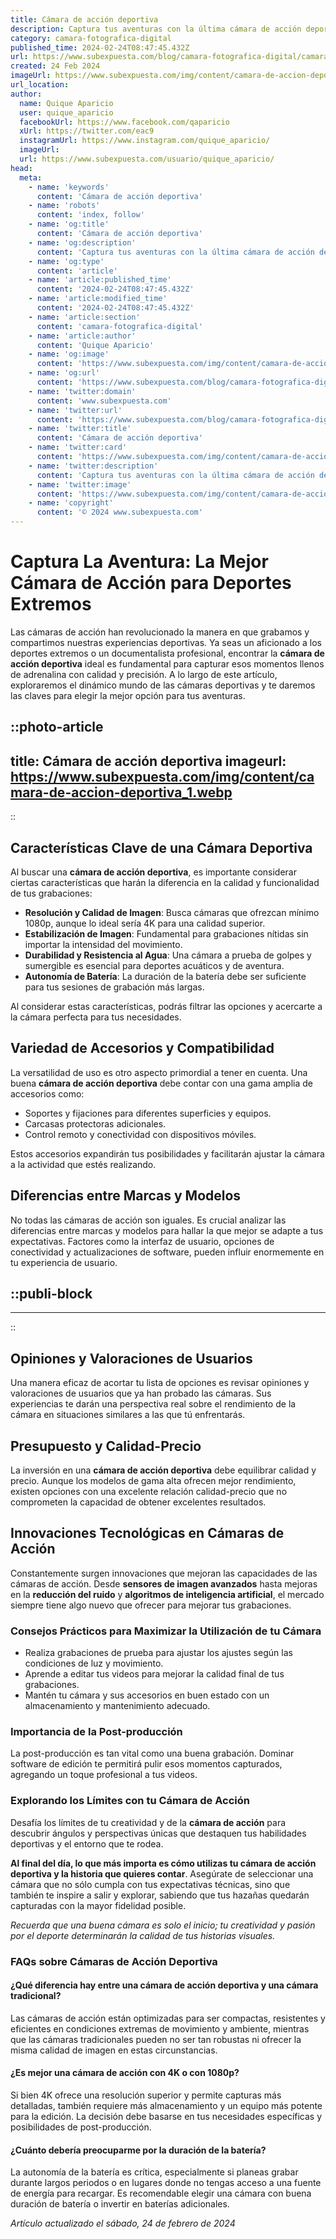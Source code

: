 ```yaml
---
title: Cámara de acción deportiva
description: Captura tus aventuras con la última cámara de acción deportiva. Calidad HD, resistente al agua y perfecta para todos los deportes.
category: camara-fotografica-digital
published_time: 2024-02-24T08:47:45.432Z
url: https://www.subexpuesta.com/blog/camara-fotografica-digital/camara-de-accion-deportiva
created: 24 Feb 2024
imageUrl: https://www.subexpuesta.com/img/content/camara-de-accion-deportiva_1.webp
url_location:
author:
  name: Quique Aparicio
  user: quique_aparicio
  facebookUrl: https://www.facebook.com/qaparicio
  xUrl: https://twitter.com/eac9
  instagramUrl: https://www.instagram.com/quique_aparicio/
  imageUrl: 
  url: https://www.subexpuesta.com/usuario/quique_aparicio/
head:
  meta:
    - name: 'keywords'
      content: 'Cámara de acción deportiva'
    - name: 'robots'
      content: 'index, follow'
    - name: 'og:title'
      content: 'Cámara de acción deportiva'
    - name: 'og:description'
      content: 'Captura tus aventuras con la última cámara de acción deportiva. Calidad HD, resistente al agua y perfecta para todos los deportes.'
    - name: 'og:type'
      content: 'article'
    - name: 'article:published_time'
      content: '2024-02-24T08:47:45.432Z'
    - name: 'article:modified_time'
      content: '2024-02-24T08:47:45.432Z'
    - name: 'article:section'
      content: 'camara-fotografica-digital'
    - name: 'article:author'
      content: 'Quique Aparicio'
    - name: 'og:image'
      content: 'https://www.subexpuesta.com/img/content/camara-de-accion-deportiva_1.webp'
    - name: 'og:url'
      content: 'https://www.subexpuesta.com/blog/camara-fotografica-digital/camara-de-accion-deportiva'
    - name: 'twitter:domain'
      content: 'www.subexpuesta.com'
    - name: 'twitter:url'
      content: 'https://www.subexpuesta.com/blog/camara-fotografica-digital/camara-de-accion-deportiva'
    - name: 'twitter:title'
      content: 'Cámara de acción deportiva'
    - name: 'twitter:card'
      content: 'https://www.subexpuesta.com/img/content/camara-de-accion-deportiva_1.webp'
    - name: 'twitter:description'
      content: 'Captura tus aventuras con la última cámara de acción deportiva. Calidad HD, resistente al agua y perfecta para todos los deportes.'
    - name: 'twitter:image'
      content: 'https://www.subexpuesta.com/img/content/camara-de-accion-deportiva_1.webp'
    - name: 'copyright'
      content: '© 2024 www.subexpuesta.com'
---
```

# Captura La Aventura: La Mejor Cámara de Acción para Deportes Extremos

Las cámaras de acción han revolucionado la manera en que grabamos y compartimos nuestras experiencias deportivas. Ya seas un aficionado a los deportes extremos o un documentalista profesional, encontrar la **cámara de acción deportiva** ideal es fundamental para capturar esos momentos llenos de adrenalina con calidad y precisión. A lo largo de este artículo, exploraremos el dinámico mundo de las cámaras deportivas y te daremos las claves para elegir la mejor opción para tus aventuras.


::photo-article
---
title: Cámara de acción deportiva
imageurl: https://www.subexpuesta.com/img/content/camara-de-accion-deportiva_1.webp
---
::


## Características Clave de una Cámara Deportiva

Al buscar una **cámara de acción deportiva**, es importante considerar ciertas características que harán la diferencia en la calidad y funcionalidad de tus grabaciones:

- **Resolución y Calidad de Imagen**: Busca cámaras que ofrezcan mínimo 1080p, aunque lo ideal sería 4K para una calidad superior.
- **Estabilización de Imagen**: Fundamental para grabaciones nítidas sin importar la intensidad del movimiento.
- **Durabilidad y Resistencia al Agua**: Una cámara a prueba de golpes y sumergible es esencial para deportes acuáticos y de aventura.
- **Autonomía de Batería**: La duración de la batería debe ser suficiente para tus sesiones de grabación más largas.

Al considerar estas características, podrás filtrar las opciones y acercarte a la cámara perfecta para tus necesidades.

## Variedad de Accesorios y Compatibilidad

La versatilidad de uso es otro aspecto primordial a tener en cuenta. Una buena **cámara de acción deportiva** debe contar con una gama amplia de accesorios como:

- Soportes y fijaciones para diferentes superficies y equipos.
- Carcasas protectoras adicionales.
- Control remoto y conectividad con dispositivos móviles.

Estos accesorios expandirán tus posibilidades y facilitarán ajustar la cámara a la actividad que estés realizando.

## Diferencias entre Marcas y Modelos

No todas las cámaras de acción son iguales. Es crucial analizar las diferencias entre marcas y modelos para hallar la que mejor se adapte a tus expectativas. Factores como la interfaz de usuario, opciones de conectividad y actualizaciones de software, pueden influir enormemente en tu experiencia de usuario.


  ::publi-block
  ---
  ---
  ::
  
  
## Opiniones y Valoraciones de Usuarios

Una manera eficaz de acortar tu lista de opciones es revisar opiniones y valoraciones de usuarios que ya han probado las cámaras. Sus experiencias te darán una perspectiva real sobre el rendimiento de la cámara en situaciones similares a las que tú enfrentarás.

## Presupuesto y Calidad-Precio

La inversión en una **cámara de acción deportiva** debe equilibrar calidad y precio. Aunque los modelos de gama alta ofrecen mejor rendimiento, existen opciones con una excelente relación calidad-precio que no comprometen la capacidad de obtener excelentes resultados.

## Innovaciones Tecnológicas en Cámaras de Acción

Constantemente surgen innovaciones que mejoran las capacidades de las cámaras de acción. Desde **sensores de imagen avanzados** hasta mejoras en la **reducción del ruido** y **algoritmos de inteligencia artificial**, el mercado siempre tiene algo nuevo que ofrecer para mejorar tus grabaciones.

### Consejos Prácticos para Maximizar la Utilización de tu Cámara

- Realiza grabaciones de prueba para ajustar los ajustes según las condiciones de luz y movimiento.
- Aprende a editar tus videos para mejorar la calidad final de tus grabaciones.
- Mantén tu cámara y sus accesorios en buen estado con un almacenamiento y mantenimiento adecuado.

### Importancia de la Post-producción

La post-producción es tan vital como una buena grabación. Dominar software de edición te permitirá pulir esos momentos capturados, agregando un toque profesional a tus videos.

### Explorando los Límites con tu Cámara de Acción

Desafía los límites de tu creatividad y de la **cámara de acción** para descubrir ángulos y perspectivas únicas que destaquen tus habilidades deportivas y el entorno que te rodea.

**Al final del día, lo que más importa es cómo utilizas tu cámara de acción deportiva y la historia que quieres contar**. Asegúrate de seleccionar una cámara que no sólo cumpla con tus expectativas técnicas, sino que también te inspire a salir y explorar, sabiendo que tus hazañas quedarán capturadas con la mayor fidelidad posible.

*Recuerda que una buena cámara es solo el inicio; tu creatividad y pasión por el deporte determinarán la calidad de tus historias visuales.*

### FAQs sobre Cámaras de Acción Deportiva

#### ¿Qué diferencia hay entre una cámara de acción deportiva y una cámara tradicional?

Las cámaras de acción están optimizadas para ser compactas, resistentes y eficientes en condiciones extremas de movimiento y ambiente, mientras que las cámaras tradicionales pueden no ser tan robustas ni ofrecer la misma calidad de imagen en estas circunstancias.

#### ¿Es mejor una cámara de acción con 4K o con 1080p?

Si bien 4K ofrece una resolución superior y permite capturas más detalladas, también requiere más almacenamiento y un equipo más potente para la edición. La decisión debe basarse en tus necesidades específicas y posibilidades de post-producción.

#### ¿Cuánto debería preocuparme por la duración de la batería?

La autonomía de la batería es crítica, especialmente si planeas grabar durante largos periodos o en lugares donde no tengas acceso a una fuente de energía para recargar. Es recomendable elegir una cámara con buena duración de batería o invertir en baterías adicionales.

_Artículo actualizado el sábado, 24 de febrero de 2024_